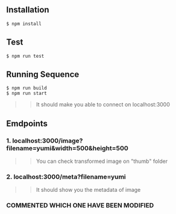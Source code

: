 ## Installation
```
$ npm install
```
## Test
```
$ npm run test
```
## Running Sequence
```
$ npm run build
$ npm run start
```
>> It should make you able to connect on localhost:3000

## Emdpoints
### 1. localhost:3000/image?filename=yumi&width=500&height=500  
>> You can check transformed image on "thumb" folder
### 2. localhost:3000/meta?filename=yumi  
>> It should show you the metadata of image

### COMMENTED WHICH ONE HAVE BEEN MODIFIED
